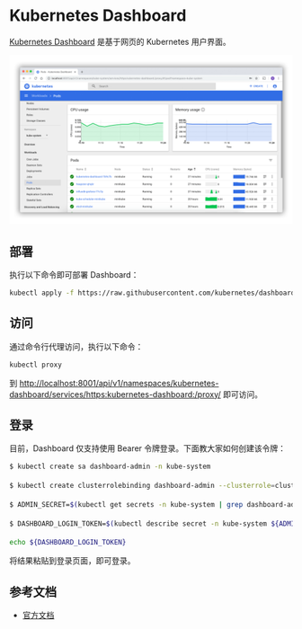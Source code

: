 # Kubernetes Dashboard

[Kubernetes Dashboard](https://github.com/kubernetes/dashboard) 是基于网页的 Kubernetes 用户界面。

![ ](../images/ui-dashboard.png)

## 部署

执行以下命令即可部署 Dashboard：

```bash
kubectl apply -f https://raw.githubusercontent.com/kubernetes/dashboard/v2.0.0/aio/deploy/recommended.yaml
```

## 访问

通过命令行代理访问，执行以下命令：

```bash
kubectl proxy
```

到 <http://localhost:8001/api/v1/namespaces/kubernetes-dashboard/services/https:kubernetes-dashboard:/proxy/> 即可访问。

## 登录

目前，Dashboard 仅支持使用 Bearer 令牌登录。下面教大家如何创建该令牌：

```bash
$ kubectl create sa dashboard-admin -n kube-system

$ kubectl create clusterrolebinding dashboard-admin --clusterrole=cluster-admin --serviceaccount=kube-system:dashboard-admin

$ ADMIN_SECRET=$(kubectl get secrets -n kube-system | grep dashboard-admin | awk '{print $1}')

$ DASHBOARD_LOGIN_TOKEN=$(kubectl describe secret -n kube-system ${ADMIN_SECRET} | grep -E '^token' | awk '{print $2}')

echo ${DASHBOARD_LOGIN_TOKEN}
```

将结果粘贴到登录页面，即可登录。

## 参考文档

* [官方文档](https://kubernetes.io/zh/docs/tasks/access-application-cluster/web-ui-dashboard/)
